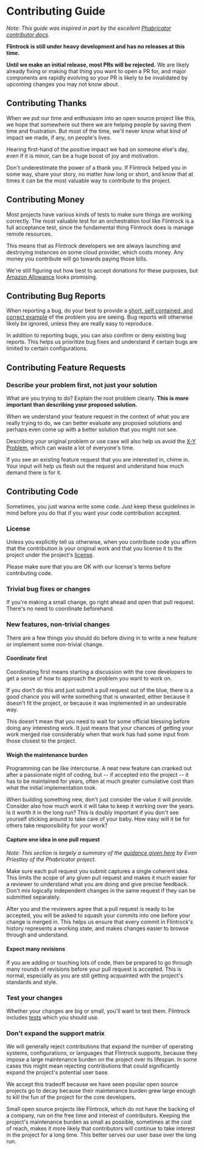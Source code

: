 # Contributing Guide

*Note: This guide was inspired in part by the excellent [Phabricator contributor docs](https://secure.phabricator.com/book/phabcontrib/).*

**Flintrock is still under heavy development and has no releases at this time.**

**Until we make an initial release, most PRs will be rejected.** We are likely already fixing or making that thing you want to open a PR for, and major components are rapidly evolving so your PR is likely to be invalidated by upcoming changes you may not know about.


## Contributing Thanks

When we put our time and enthusiasm into an open source project like this, we hope that somewhere out there we are helping people by saving them time and frustration. But most of the time, we'll never know what kind of impact we made, if any, on people's lives.

Hearing first-hand of the positive impact we had on someone else's day, even if it is minor, can be a huge boost of joy and motivation.

Don't underestimate the power of a thank you. If Flintrock helped you in some way, share your story, no matter how long or short, and know that at times it can be the most valuable way to contribute to the project.


## Contributing Money

Most projects have various kinds of tests to make sure things are working correctly. The most valuable test for an orchestration tool like Flintrock is a full acceptance test, since the fundamental thing Flintrock does is manage remote resources.

This means that as Flintrock developers we are always launching and destroying instances on some cloud provider, which costs money. Any money you contribute will go towards paying those bills.

We're still figuring out how best to accept donations for these purposes, but [Amazon Allowance](http://www.amazon.com/b?ie=UTF8&node=11453461011) looks promising.


## Contributing Bug Reports

When reporting a bug, do your best to provide a [short, self contained, and correct example](http://sscce.org/) of the problem you are seeing. Bug reports will otherwise likely be ignored, unless they are really easy to reproduce.

In addition to reporting bugs, you can also confirm or deny existing bug reports. This helps us prioritize bug fixes and understand if certain bugs are limited to certain configurations.


## Contributing Feature Requests

### Describe your problem first, not just your solution

What are you trying to do? Explain the root problem clearly. **This is more important than describing your proposed solution.**

When we understand your feature request in the context of what you are really trying to do, we can better evaluate any proposed solutions and perhaps even come up with a better solution that you might not see.

Describing your original problem or use case will also help us avoid the [X-Y Problem](http://mywiki.wooledge.org/XyProblem), which can waste a lot of everyone's time.

If you see an existing feature request that you are interested in, chime in. Your input will help us flesh out the request and understand how much demand there is for it.


## Contributing Code

Sometimes, you just wanna write some code. Just keep these guidelines in mind before you do that if you want your code contribution accepted.

### License

Unless you explicitly tell us otherwise, when you contribute code you affirm that the contribution is your original work and that you license it to the project under the project's [license](LICENSE).

Please make sure that you are OK with our license's terms before contributing code.

### Trivial bug fixes or changes

If you're making a small change, go right ahead and open that pull request. There's no need to coordinate beforehand.

### New features, non-trivial changes

There are a few things you should do before diving in to write a new feature or implement some non-trivial change.

#### Coordinate first

Coordinating first means starting a discussion with the core developers to get a sense of how to approach the problem you want to work on.

If you don't do this and just submit a pull request out of the blue, there is a good chance you will write something that is unwanted, either because it doesn't fit the project, or because it was implemented in an undesirable way.

This doesn't mean that you need to wait for some official blessing before doing any interesting work. It just means that your chances of getting your work merged rise considerably when that work has had some input from those closest to the project.

#### Weigh the maintenance burden

Programming can be like intercourse. A neat new feature can cranked out after a passionate night of coding, but -- if accepted into the project -- it has to be maintained for years, often at much greater cumulative cost than what the initial implementation took.

When building something new, don't just consider the value it will provide. Consider also how much work it will take to keep it working over the years. Is it worth it in the long run? This is doubly important if you don't see yourself sticking around to take care of your baby. How easy will it be for others take responsibility for your work?

#### Capture one idea in one pull request

*Note: This section is largely a summary of the [guidance given here](https://secure.phabricator.com/book/phabflavor/article/recommendations_on_revision_control/) by Evan Priestley of the Phabricator project.*

Make sure each pull request you submit captures a single coherent idea. This limits the scope of any given pull request and makes it much easier for a reviewer to understand what you are doing and give precise feedback. Don't mix logically independent changes in the same request if they can be submitted separately.

After you and the reviewers agree that a pull request is ready to be accepted, you will be asked to squash your commits into one before your change is merged in. This helps us ensure that every commit in Flintrock's history represents a working state, and makes changes easier to browse through and understand.

#### Expect many revisions

If you are adding or touching lots of code, then be prepared to go through many rounds of revisions before your pull request is accepted. This is normal, especially as you are still getting acquainted with the project's standards and style.

### Test your changes

Whether your changes are big or small, you'll want to test them. Flintrock includes [tests](./tests/) which you should use.

### Don't expand the support matrix

We will generally reject contributions that expand the number of operating systems, configurations, or languages that Flintrock supports, because they impose a large maintenance burden on the project over its lifespan. In some cases this might mean rejecting contributions that could significantly expand the project's potential user base.

We accept this tradeoff because we have seen popular open source projects go to decay because their maintenance burden grew large enough to kill the fun of the project for the core developers.

Small open source projects like Flintrock, which do not have the backing of a company, run on the free time and interest of contributors. Keeping the project's maintenance burden as small as possible, sometimes at the cost of reach, makes it more likely that contributors will continue to take interest in the project for a long time. This better serves our user base over the long run.

